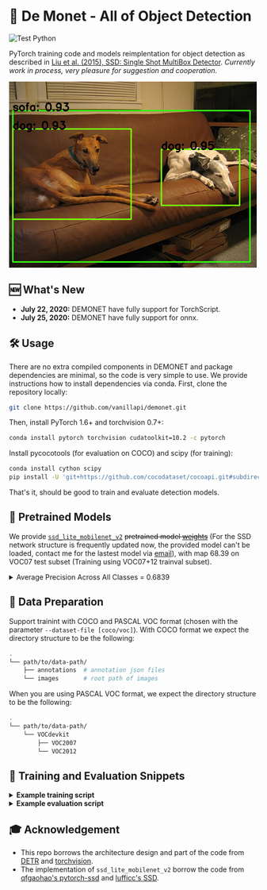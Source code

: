 # 👿 De Monet - All of Object Detection

![Test Python](https://github.com/vanillapi/demonet/workflows/Test%20Python/badge.svg)

PyTorch training code and models reimplentation for object detection as described in [Liu et al. (2015), SSD: Single Shot MultiBox Detector](https://arxiv.org/abs/1512.02325). *Currently work in process, very pleasure for suggestion and cooperation.*

![Example of SSD Lite with mobilenet v2 backbone](.github/demo.png)

## 🆕 What's New

- **July 22, 2020:** DEMONET have fully support for TorchScript.
- **July 25, 2020:** DEMONET have fully support for onnx.

## 🛠 Usage

There are no extra compiled components in DEMONET and package dependencies are minimal, so the code is very simple to use. We provide instructions how to install dependencies via conda. First, clone the repository locally:

```bash
git clone https://github.com/vanillapi/demonet.git
```

Then, install PyTorch 1.6+ and torchvision 0.7+:

```bash
conda install pytorch torchvision cudatoolkit=10.2 -c pytorch
```

Install pycocotools (for evaluation on COCO) and scipy (for training):

```bash
conda install cython scipy
pip install -U 'git+https://github.com/cocodataset/cocoapi.git#subdirectory=PythonAPI'
```

That's it, should be good to train and evaluate detection models.

## 🤗 Pretrained Models

We provide [`ssd_lite_mobilenet_v2`](models/ssd_mobilenet.py) ~~pretrained model [weights](https://drive.google.com/file/d/11isfA_F3QUzsWVzflrY2MXJYqwNt2xCV/view?usp=sharing)~~ (For the SSD network structure is frequently updated now, the provided model can't be loaded, contact me for the lastest model via [email](mailto:zhiqwang@outlook.com)), with map 68.39 on VOC07 test subset (Training using VOC07+12 trainval subset).

<details>

  <summary>Average Precision Across All Classes = 0.6839</summary><br/>

  ```log
  AP for aeroplane = 0.6822
  AP for bicycle = 0.7829
  AP for bird = 0.6418
  AP for boat = 0.5453
  AP for bottle = 0.3479
  AP for bus = 0.7876
  AP for car = 0.7411
  AP for cat = 0.8305
  AP for chair = 0.5358
  AP for cow = 0.6127
  AP for diningtable = 0.7282
  AP for dog = 0.7757
  AP for horse = 0.8281
  AP for motorbike = 0.8114
  AP for person = 0.7201
  AP for pottedplant = 0.4385
  AP for sheep = 0.6250
  AP for sofa = 0.7706
  AP for train = 0.8191
  AP for tvmonitor = 0.6545
  ```
</details>

## 🧗 Data Preparation

Support trainint with COCO and PASCAL VOC format (chosen with the parameter `--dataset-file [coco/voc]`). With COCO format we expect the directory structure to be the following:

```bash
.
└── path/to/data-path/
    ├── annotations  # annotation json files
    └── images       # root path of images
```

When you are using PASCAL VOC format, we expect the directory structure to be the following:

```bash
.
└── path/to/data-path/
    └── VOCdevkit
        ├── VOC2007
        └── VOC2012
```

## 🦄 Training and Evaluation Snippets

<details>
  <summary><b>Example training script</b></summary><br/>

  ```bash
  CUDA_VISIBLE_DEVICES=[GPU_ID] python -m train \
      --arch ssd_lite_mobilenet_v2 \
      --image-size 300 \
      --dataset-file voc \
      --train-set trainval \
      --val-set test \
      --dataset-year 2007 2012 \
      --data-path path/to/data-path/ \
      --output-dir [CHECKPOINT_PATH] \
      --epochs [NUM_EPOCHS] \
      --num-classes [NUM_CLASSES] \
      --batch-size 32 \
      --lr 0.01
  ```

</details>

<details>
  <summary><b>Example evaluation script</b></summary><br/>

  Evaluation on voc dataset

  ```bash
  CUDA_VISIBLE_DEVICES=[GPU_ID] python -m eval_voc \
      --arch ssd_lite_mobilenet_v2 \
      --image-size 300 \
      --dataset-file voc \
      --val-set test \
      --dataset-year 2007 \
      --data-path path/to/data-path/ \
      --num-classes [NUM_CLASSES] \
      --batch-size 32 \
      --resume [CHECKPOINT_PATH] \
      --output-dir [OUTPUT_DIR]
  ```

  Evaluation on coco dataset

  ```bash
  CUDA_VISIBLE_DEVICES=[GPU_ID] python -m train \
      --arch ssd_lite_mobilenet_v2 \
      --image-size 300 \
      --dataset-file coco \
      --dataset-mode pascal \
      --val-set test \
      --dataset-year 2007 \
      --data-path path/to/data-path/ \
      --resume [CHECKPOINT_PATH] \
      --num-classes [NUM_CLASSES] \
      --batch-size 32 \
      --test-only
  ```
</details>

## 🎓 Acknowledgement

- This repo borrows the architecture design and part of the code from [DETR](https://github.com/facebookresearch/detr) and [torchvision](https://github.com/pytorch/vision/tree/master/torchvision/models/detection).
- The implementation of `ssd_lite_mobilenet_v2` borrow the code from [qfgaohao's pytorch-ssd](https://github.com/qfgaohao/pytorch-ssd) and [lufficc's SSD](http://github.com/lufficc/SSD/).
